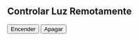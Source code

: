 <!DOCTYPE html>
<html>
<head>
  <title>Control de Luz</title>
</head>
<body>
  <h2>Controlar Luz Remotamente</h2>
  <button onclick="enviar(1)">Encender</button>
  <button onclick="enviar(0)">Apagar</button>

  <script>
    function enviar(valor) {
      const url = `https://api.thingspeak.com/update?api_key=FXIREIGQPMWWB6HA&field2=${valor}`;
      fetch(url)
        .then(() => alert("Comando enviado"))
        .catch(err => alert("Error: " + err));
    }
  </script>
</body>
</html>
